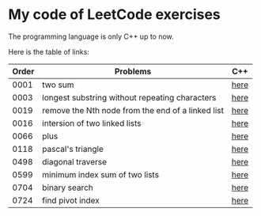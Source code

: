 # My code of LeetCode exercises

The programming language is only C++ up to now.

Here is the table of links:

| Order | Problems                                                                  | C++ |
| ----- | --------------------------------------------------------------------------| --- |
| 0001  | two sum                                                                   | [here](./C\&C++/0001_two_sum.cpp) |
| 0003  | longest substring without repeating characters                            | [here](./C\&C++/0003_longest_substring_without_repeating_characters.cpp) |
| 0019	| remove the Nth node from the end of a linked list                         | [here](./C\&C++/0019_remove_nth_node_from_end_of_ll.cpp)|
| 0016  | intersion of two linked lists	                                            | [here](./C\&C++/0160_intersection_of_two_linked_lists.cpp) |
| 0066  | plus                                                                      | [here](./C\&C++/0066_plus_one.cpp) |
| 0118  | pascal's triangle                                                         | [here](./C\&C++/0118_pascal_triangle.ccp) |
| 0498  | diagonal traverse                                                         | [here](./C\&C++/0498_diagonal_traverse.cpp) |
| 0599  | minimum index sum of two lists		                            | [here](./C\&C++/0599_minimum_index_sum_of_two_lists.cpp) |
| 0704  | binary search                                                             | [here](./C\&C++/0704_binary_search.cpp) |
| 0724  | find pivot index                                                          | [here](./C\&C++/0724_find_pivot_index.cpp) |

